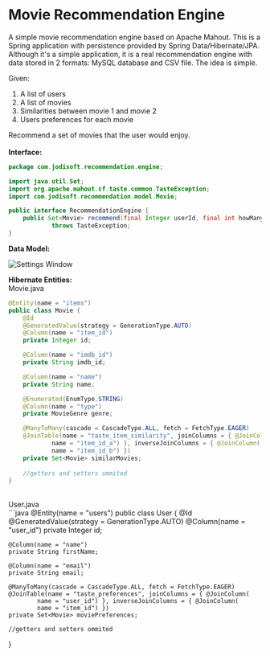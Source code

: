 Movie Recommendation Engine
=====================================
A simple movie recommendation engine based on Apache Mahout.  This is a Spring application with persistence provided by Spring Data/Hibernate/JPA.  Although it's a simple application, it is a real recommendation engine with data stored in 2 formats:
MySQL database and CSV file.  The idea is simple.

Given:

<ol>
    <li> A list of users</li>
    <li> A list of movies</li>
    <li> Similarities between movie 1 and movie 2</li>
    <li> Users preferences for each movie</li>
</ol>

Recommend a set of movies that the user would enjoy.
<br/>
<br/>
<b>Interface:</b>


```java
package com.jodisoft.recommendation.engine;

import java.util.Set;
import org.apache.mahout.cf.taste.common.TasteException;
import com.jodisoft.recommendation.model.Movie;

public interface RecommendationEngine {
    public Set<Movie> recommend(final Integer userId, final int howMany)
            throws TasteException;
}
```
<b>Data Model:</b>

![Settings Window](https://raw.githubusercontent.com/julesbond007/movie-recommendation-engine/master/docs/recommendation_tables.png)

<b>Hibernate Entities:</b>
<br/>
Movie.java

```java
@Entity(name = "items")
public class Movie {
    @Id
    @GeneratedValue(strategy = GenerationType.AUTO)
    @Column(name = "item_id")
    private Integer id;

    @Column(name = "imdb_id")
    private String imdb_id;

    @Column(name = "name")
    private String name;

    @Enumerated(EnumType.STRING)
    @Column(name = "type")
    private MovieGenre genre;

    @ManyToMany(cascade = CascadeType.ALL, fetch = FetchType.EAGER)
    @JoinTable(name = "taste_item_similarity", joinColumns = { @JoinColumn(
            name = "item_id_a") }, inverseJoinColumns = { @JoinColumn(
            name = "item_id_b") })
    private Set<Movie> similarMovies;
    
    //getters and setters ommited
}
```
<br/>
User.java
<br/>
```java
@Entity(name = "users")
public class User {
    @Id
    @GeneratedValue(strategy = GenerationType.AUTO)
    @Column(name = "user_id")
    private Integer id;

    @Column(name = "name")
    private String firstName;

    @Column(name = "email")
    private String email;

    @ManyToMany(cascade = CascadeType.ALL, fetch = FetchType.EAGER)
    @JoinTable(name = "taste_preferences", joinColumns = { @JoinColumn(
            name = "user_id") }, inverseJoinColumns = { @JoinColumn(
            name = "item_id") })
    private Set<Movie> moviePreferences;
    
    //getters and setters ommited
}
```

